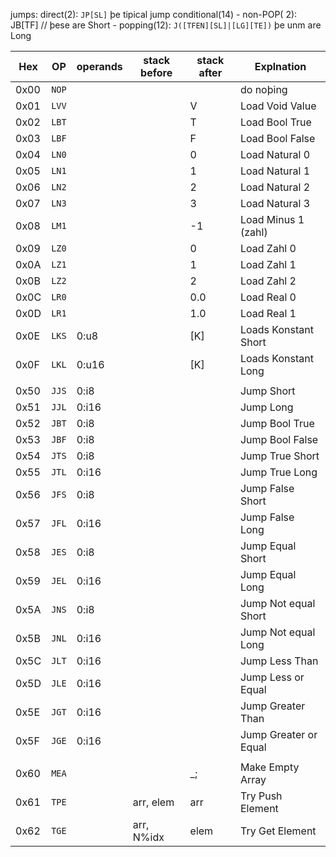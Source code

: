 
jumps:
    direct(2): `JP[SL]` þe tipical jump 
    conditional(14)
        - non-POP( 2): JB[TF] // þese are Short
        - popping(12): `J([TFEN][SL]|[LG][TE])` þe unm are Long

| Hex  | OP    | operands | stack before | stack after | Explnation             |
|------|-------|----------|--------------|-------------|------------------------|
| 0x00 | `NOP` |          |              |             | do noþing              |
| 0x01 | `LVV` |          |              | V           | Load Void Value        |
| 0x02 | `LBT` |          |              | T           | Load Bool True         |
| 0x03 | `LBF` |          |              | F           | Load Bool False        |
| 0x04 | `LN0` |          |              | 0           | Load Natural 0         |
| 0x05 | `LN1` |          |              | 1           | Load Natural 1         |
| 0x06 | `LN2` |          |              | 2           | Load Natural 2         |
| 0x07 | `LN3` |          |              | 3           | Load Natural 3         |
| 0x08 | `LM1` |          |              | -1          | Load Minus 1 (zahl)    |
| 0x09 | `LZ0` |          |              | 0           | Load Zahl 0            |
| 0x0A | `LZ1` |          |              | 1           | Load Zahl 1            |
| 0x0B | `LZ2` |          |              | 2           | Load Zahl 2            |
| 0x0C | `LR0` |          |              | 0.0         | Load Real 0            |
| 0x0D | `LR1` |          |              | 1.0         | Load Real 1            |
| 0x0E | `LKS` | 0:u8     |              | [K]         | Loads Konstant Short   |
| 0x0F | `LKL` | 0:u16    |              | [K]         | Loads Konstant Long    |
|      |       |          |              |             |                        |
| 0x50 | `JJS` | 0:i8     |              |             | Jump Short             |
| 0x51 | `JJL` | 0:i16    |              |             | Jump Long              |
| 0x52 | `JBT` | 0:i8     |              |             | Jump Bool True         |
| 0x53 | `JBF` | 0:i8     |              |             | Jump Bool False        |
| 0x54 | `JTS` | 0:i8     |              |             | Jump True Short        |
| 0x55 | `JTL` | 0:i16    |              |             | Jump True Long         |
| 0x56 | `JFS` | 0:i8     |              |             | Jump False Short       |
| 0x57 | `JFL` | 0:i16    |              |             | Jump False Long        |
| 0x58 | `JES` | 0:i8     |              |             | Jump Equal Short       |
| 0x59 | `JEL` | 0:i16    |              |             | Jump Equal Long        |
| 0x5A | `JNS` | 0:i8     |              |             | Jump Not equal Short   |
| 0x5B | `JNL` | 0:i16    |              |             | Jump Not equal Long    |
| 0x5C | `JLT` | 0:i16    |              |             | Jump Less Than         |
| 0x5D | `JLE` | 0:i16    |              |             | Jump Less or Equal     |
| 0x5E | `JGT` | 0:i16    |              |             | Jump Greater Than      |
| 0x5F | `JGE` | 0:i16    |              |             | Jump Greater or Equal  |
|      |       |          |              |             |                        |
| 0x60 | `MEA` |          |              | _;          | Make Empty Array       |
| 0x61 | `TPE` |          | arr, elem    | arr         | Try Push Element       |
| 0x62 | `TGE` |          | arr, N%idx   | elem        | Try Get Element        |
